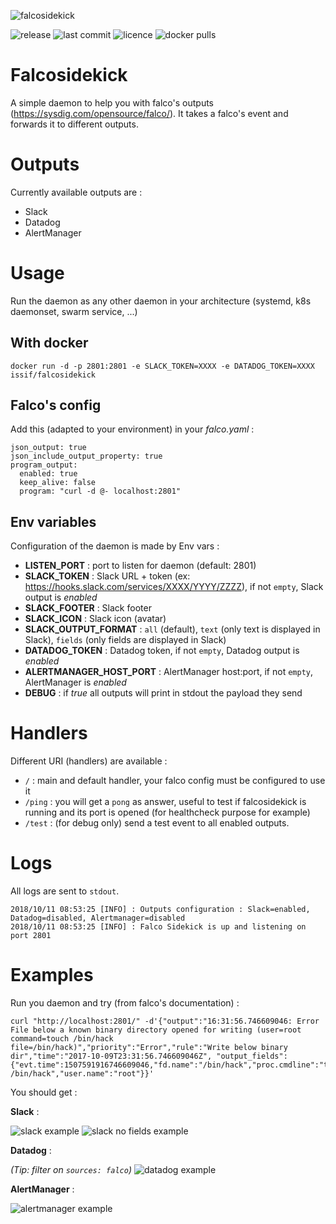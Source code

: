 ![falcosidekick](https://github.com/Issif/falcosidekick/raw/master/imgs/falcosidekick.png)

![release](https://flat.badgen.net/github/release/Issif/falcosidekick/latest?color=green) ![last commit](https://flat.badgen.net/github/last-commit/Issif/falcosidekick) ![licence](https://flat.badgen.net/badge/license/MIT/blue) ![docker pulls](https://flat.badgen.net/docker/pulls/issif/falcosidekick?icon=docker)

# Falcosidekick
A simple daemon to help you with falco's outputs (https://sysdig.com/opensource/falco/). It takes a falco's event and forwards it to different outputs. 

# Outputs

Currently available outputs are :
* Slack
* Datadog
* AlertManager

# Usage

Run the daemon as any other daemon in your architecture (systemd, k8s daemonset, swarm service, ...)

## With docker
```
docker run -d -p 2801:2801 -e SLACK_TOKEN=XXXX -e DATADOG_TOKEN=XXXX issif/falcosidekick
```

## Falco's config

Add this (adapted to your environment) in your *falco.yaml* :
```
json_output: true
json_include_output_property: true
program_output:
  enabled: true
  keep_alive: false
  program: "curl -d @- localhost:2801"
```

## Env variables 

Configuration of the daemon is made by Env vars :

* **LISTEN_PORT** : port to listen for daemon (default: 2801)
* **SLACK_TOKEN** : Slack URL + token (ex: https://hooks.slack.com/services/XXXX/YYYY/ZZZZ), if not `empty`, Slack output is *enabled*
* **SLACK_FOOTER** : Slack footer
* **SLACK_ICON** : Slack icon (avatar)
* **SLACK_OUTPUT_FORMAT** : `all` (default), `text` (only text is displayed in Slack), `fields` (only fields are displayed in Slack)
* **DATADOG_TOKEN** : Datadog token, if not `empty`, Datadog output is *enabled*
* **ALERTMANAGER_HOST_PORT** : AlertManager host:port, if not `empty`, AlertManager is *enabled*
* **DEBUG** : if *true* all outputs will print in stdout the payload they send

# Handlers

Different URI (handlers) are available :

* `/` : main and default handler, your falco config must be configured to use it
* `/ping` : you will get a  `pong` as answer, useful to test if falcosidekick is running and its port is opened (for healthcheck purpose for example)
* `/test` : (for debug only) send a test event to all enabled outputs.

# Logs

All logs are sent to `stdout`.

```
2018/10/11 08:53:25 [INFO] : Outputs configuration : Slack=enabled, Datadog=disabled, Alertmanager=disabled
2018/10/11 08:53:25 [INFO] : Falco Sidekick is up and listening on port 2801
```

# Examples

Run you daemon and try (from falco's documentation) :
```
curl "http://localhost:2801/" -d'{"output":"16:31:56.746609046: Error File below a known binary directory opened for writing (user=root command=touch /bin/hack file=/bin/hack)","priority":"Error","rule":"Write below binary dir","time":"2017-10-09T23:31:56.746609046Z", "output_fields": {"evt.time":1507591916746609046,"fd.name":"/bin/hack","proc.cmdline":"touch /bin/hack","user.name":"root"}}'
```

You should get :

**Slack** :

![slack example](https://github.com/Issif/falcosidekick/raw/master/imgs/slack.png)
![slack no fields example](https://github.com/Issif/falcosidekick/raw/master/imgs/slack_no_fields.png)

**Datadog** :

*(Tip: filter on `sources: falco`)*
![datadog example](https://github.com/Issif/falcosidekick/raw/master/imgs/datadog.png)

**AlertManager** :

![alertmanager example](https://github.com/Issif/falcosidekick/raw/master/imgs/alertmanager.png)